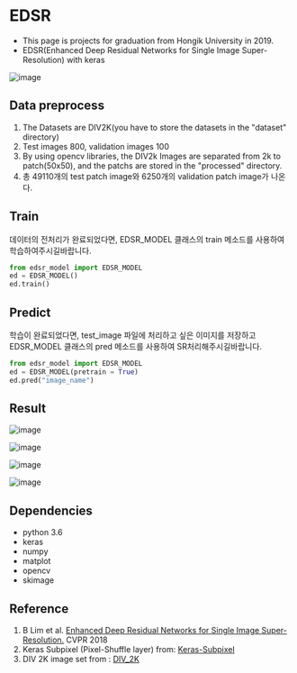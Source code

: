 # EDSR
* This page is projects for graduation from Hongik University in 2019. 
* EDSR(Enhanced Deep Residual Networks for Single Image Super-Resolution) with keras

![image](https://user-images.githubusercontent.com/36150943/68541243-57463d00-03e0-11ea-81d7-29c0299ac610.png)



## Data preprocess 
1. The Datasets are DIV2K(you have to store the datasets in the "dataset" directory)
2. Test images 800, validation images 100
3. By using opencv libraries, the DIV2k Images are separated from 2k to patch(50x50), and the patchs are stored in the "processed" directory.
4. 총 49110개의 test patch image와 6250개의 validation patch image가 나온다.

## Train
데이터의 전처리가 완료되었다면, EDSR_MODEL 클래스의 train 메소드를 사용하여 학습하여주시길바랍니다.

```python
from edsr_model import EDSR_MODEL
ed = EDSR_MODEL()
ed.train()
```

## Predict
학습이 완료되었다면, test_image 파일에 처리하고 싶은 이미지를 저장하고 EDSR_MODEL 클래스의 pred 메소드를 사용하여 SR처리해주시길바랍니다.

```python
from edsr_model import EDSR_MODEL
ed = EDSR_MODEL(pretrain = True)
ed.pred("image_name")
```

## Result

![image](https://user-images.githubusercontent.com/36150943/68541316-582b9e80-03e1-11ea-91c2-d56decb4d597.png)

![image](https://user-images.githubusercontent.com/36150943/68541351-9fb22a80-03e1-11ea-91de-683455ba93b1.png)

![image](https://user-images.githubusercontent.com/36150943/68541422-a3927c80-03e2-11ea-9902-5728d6e29ee4.png)

![image](https://user-images.githubusercontent.com/36150943/68541432-b73de300-03e2-11ea-823a-80755771f490.png)


## Dependencies
* python 3.6
* keras
* numpy
* matplot
* opencv
* skimage

## Reference
1. B Lim et al. [Enhanced Deep Residual Networks for Single Image Super-Resolution.](https://arxiv.org/abs/1707.02921) CVPR 2018
2. Keras Subpixel (Pixel-Shuffle layer) from: [Keras-Subpixel](https://github.com/atriumlts/subpixel/blob/master/keras_subpixel.py)
3. DIV 2K image set from : [DIV_2K](https://data.vision.ee.ethz.ch/cvl/DIV2K/)
